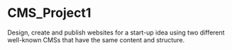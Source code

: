 # CMS_Project1
Design, create and publish websites for a start-up idea using two different well-known CMSs that have the same content and structure.
